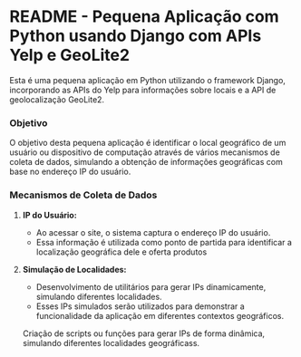 # README - Pequena Aplicação com Python usando Django com APIs Yelp e GeoLite2

Esta é uma pequena aplicação em Python utilizando o framework Django, incorporando as APIs do Yelp para informações sobre locais e a API de geolocalização GeoLite2.

### Objetivo

O objetivo desta pequena aplicação é identificar o local geográfico de um usuário ou dispositivo de computação através de vários mecanismos de coleta de dados, simulando a obtenção de informações geográficas com base no endereço IP do usuário.

### Mecanismos de Coleta de Dados

1. **IP do Usuário:**
    - Ao acessar o site, o sistema captura o endereço IP do usuário.
    - Essa informação é utilizada como ponto de partida para identificar a localização geográfica dele e oferta produtos
2. **Simulação de Localidades:**
    - Desenvolvimento de utilitários para gerar IPs dinamicamente, simulando diferentes localidades.
    - Esses IPs simulados serão utilizados para demonstrar a funcionalidade da aplicação em diferentes contextos geográficos.
    
    Criação de scripts ou funções para gerar IPs de forma dinâmica, simulando diferentes localidades geográficass.

